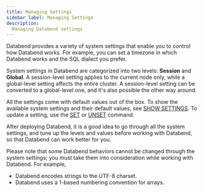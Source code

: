 ```yaml
---
title: Managing Settings
sidebar_label: Managing Settings
description:
  Managing Databend settings
---
```


Databend provides a variety of system settings that enable you to control how Databend works. For example, you can set a timezone in which Databend works and the SQL dialect you prefer. 

System settings in Databend are categorized into two levels: **Session** and **Global**. A session-level setting applies to the current node only, while a global-level setting affects the entire cluster. A session-level setting can be converted to a global-level one, and it's also possible the other way around.

All the settings come with default values out of the box. To show the available system settings and their default values, see [SHOW SETTINGS](../14-sql-commands/40-show/show-settings.md). To update a setting, use the [SET](../14-sql-commands/80-setting-cmds/01-set-global.md) or [UNSET](../14-sql-commands/80-setting-cmds/02-unset.md) command.

After deploying Databend, it is a good idea to go through all the system settings, and tune up the levels and values before working with Databend, so that Databend can work better for you.

Please note that some Databend behaviors cannot be changed through the system settings; you must take them into consideration while working with Databend. For example, 

- Databend encodes strings to the UTF-8 charset.
- Databend uses a 1-based numbering convention for arrays.